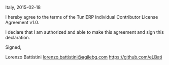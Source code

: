 Italy, 2015-02-18

I hereby agree to the terms of the TuniERP Individual Contributor License
Agreement v1.0.

I declare that I am authorized and able to make this agreement and sign this
declaration.

Signed,

Lorenzo Battistini lorenzo.battistini@agilebg.com https://github.com/eLBati
